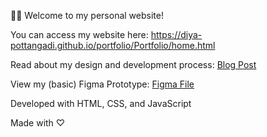 👋🏾 Welcome to my personal website!

You can access my website here: https://diya-pottangadi.github.io/portfolio/Portfolio/home.html

Read about my design and development process: [Blog Post](https://www.notion.so/My-Portfolio-A-Long-Time-In-Progress-2242228ebc278039a47ed716d81bbe75?source=copy_link)

View my (basic) Figma Prototype: [Figma File](https://www.figma.com/proto/QGowS3wkhiGjnr3YPUy2go/Personal-Website-Prototype?node-id=0-1&t=8i5l0gUnSVwhJnnb-1)


Developed with HTML, CSS, and JavaScript

Made with ♡